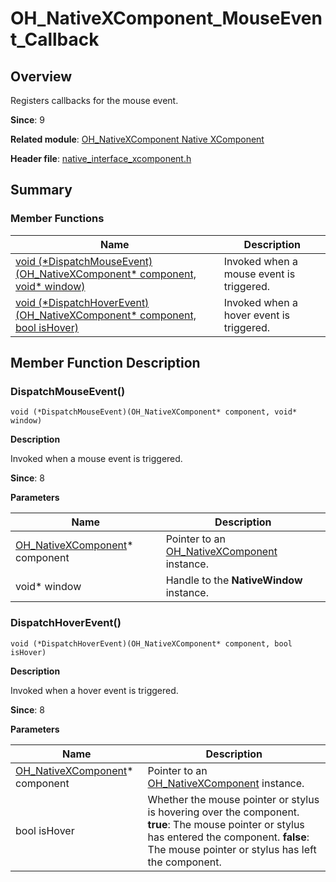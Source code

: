 # OH_NativeXComponent_MouseEvent_Callback
<!--Kit: ArkUI-->
<!--Subsystem: ArkUI-->
<!--Owner: @sd-wu-->
<!--Designer: @sunbees-->
<!--Tester: @liuli0427-->
<!--Adviser: @HelloCrease-->

## Overview

Registers callbacks for the mouse event.

**Since**: 9

**Related module**: [OH_NativeXComponent Native XComponent](capi-oh-nativexcomponent-native-xcomponent.md)

**Header file**: [native_interface_xcomponent.h](capi-native-interface-xcomponent-h.md)

## Summary

### Member Functions

| Name| Description|
| -- | -- |
| [void (\*DispatchMouseEvent)(OH_NativeXComponent* component, void* window)](#dispatchmouseevent) | Invoked when a mouse event is triggered.|
| [void (\*DispatchHoverEvent)(OH_NativeXComponent* component, bool isHover)](#dispatchhoverevent) | Invoked when a hover event is triggered.|

## Member Function Description

### DispatchMouseEvent()

```
void (*DispatchMouseEvent)(OH_NativeXComponent* component, void* window)
```

**Description**


Invoked when a mouse event is triggered.

**Since**: 8

**Parameters**

| Name                               | Description|
|------------------------------------| -- |
| [OH_NativeXComponent](capi-oh-nativexcomponent-native-xcomponent-oh-nativexcomponent.md)* component | Pointer to an [OH_NativeXComponent](capi-oh-nativexcomponent-native-xcomponent-oh-nativexcomponent.md) instance.|
| void* window                       | Handle to the **NativeWindow** instance.|

### DispatchHoverEvent()

```
void (*DispatchHoverEvent)(OH_NativeXComponent* component, bool isHover)
```

**Description**


Invoked when a hover event is triggered.

**Since**: 8

**Parameters**

| Name                               | Description|
|------------------------------------| -- |
| [OH_NativeXComponent](capi-oh-nativexcomponent-native-xcomponent-oh-nativexcomponent.md)* component | Pointer to an [OH_NativeXComponent](capi-oh-nativexcomponent-native-xcomponent-oh-nativexcomponent.md) instance.|
| bool isHover                       | Whether the mouse pointer or stylus is hovering over the component. **true**: The mouse pointer or stylus has entered the component. **false**: The mouse pointer or stylus has left the component.|
